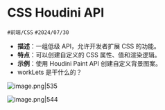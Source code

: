 
# CSS Houdini API


`#前端/CSS`  `#2024/07/30` 

- **描述**：一组低级 API，允许开发者扩展 CSS 的功能。
- **特点**：可以创建自定义的 CSS 属性、值和渲染逻辑。
- **示例**：使用 Houdini Paint API 创建自定义背景图案。
- workLets 是干什么的？

![image.png|535](https://832-1310531898.cos.ap-beijing.myqcloud.com/yuque/fbc8c2fd3e2020705eca7a56269f9619.png)

![image.png|544](https://832-1310531898.cos.ap-beijing.myqcloud.com/yuque/66aa45d5394512e154f5316bb589f85f.png)

